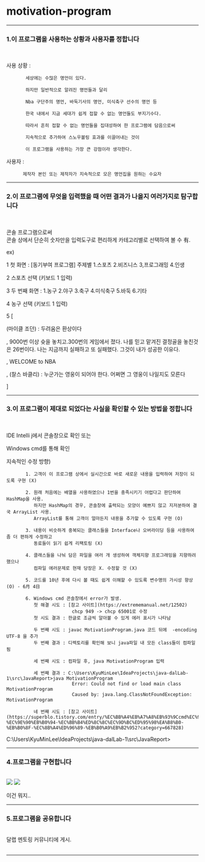 # motivation-program


--------------------------------------------------------


<h3>1.이 프로그램을 사용하는 상황과 사용자를 정합니다</h3> <br>

사용 상황 : 

           세상에는 수많은 명언이 있다.

           하지만 일반적으로 알려진 명언들과 달리 
           
           Nba 구단주의 명언, 바둑기사의 명언, 미식축구 선수의 명언 등 
           
           한국 내에서 지금 세대가 쉽게 접할 수 없는 명언들도 부지기수다.
           
           따라서 흔히 접할 수 없는 명언들을 집대성하여 한 프로그램에 담음으로써
           
           지속적으로 추가하여 스노우볼링 효과를 이끌어내는 것이 
           
           이 프로그램을 사용하는 가장 큰 강점이라 생각한다.
           
           

사용자 : 

          제작자 본인 또는 제작자가 지속적으로 모은 명언집을 원하는 수요자
    
-------------------------------------------------------------------


<h3>2.이 프로그램에 무엇을 입력했을 때 어떤 결과가 나올지 여러가지로 탐구합니다</h3> <br>

콘솔 프로그램으로써 <br>
콘솔 상에서 단순히 숫자만을 입력도구로 편리하게 카테고리별로 선택하여 볼 수 有. <br>

ex)

1 첫 화면 : [동기부여 프로그램] 주제별 1.스포츠  2.비즈니스  3,프로그래밍  4.인생  <br>

2 스포츠 선택 (키보드 1 입력) <br>

3 두 번째 화면 : 1.농구  2.야구  3.축구  4.미식축구  5.바둑  6.기타 <br>

4 농구 선택 (키보드 1 입력) <br>

5 [

(마이클 조던) : 두려움은 환상이다 

, 9000번 이상 슛을 놓치고.300번의 게임에서 졌다.
 나를 믿고 맡겨진 결정골을 놓친것은 26번이다.
 나는 지금까지 실패하고 또 실패했다.
 그것이 내가 성공한 이유다.

, WELCOME to NBA 


, (찰스 바클리) : 누군가는 영웅이 되어야 한다. 어쩌면 그 영웅이 나일지도 모른다 

]


-----------------------------------------------------------------------

<h3>3.이 프로그램이 제대로 되었다는 사실을 확인할 수 있는 방법을 정합니다</h3> <br>

IDE Intelli j에서 콘솔창으로 확인 또는 <br>

Windows cmd를 통해 확인 <br>






지속적인 수정 방향) 

           1. 고객이 이 프로그램 상에서 실시간으로 바로 새로운 내용을 입력하여 저장이 되도록 구현 (X)

           2. 원래 처음에는 배열을 사용하였으나 1번을 충족시키기 어렵다고 판단하여 HashMap을 사용. 
              하지만 HashMap의 경우, 콘솔창에 출력되는 모양이 예쁘지 않고 지저분하여 결국 ArrayList 사용. 
              ArrayList를 통해 고객이 얼마든지 내용을 추가할 수 있도록 구현 (O)
           
           3. 내용이 비슷하게 중복되는 클래스들을 Interface나 오버라이딩 등을 사용하여 좀 더 편하게 수정하고 
              동료들이 읽기 쉽게 리팩토링 (X)
              
           4. 클래스들을 나눠 담은 파일을 여러 개 생성하여 객체지향 프로그래밍을 지향하려 했으나
              컴파일 에러문제로 현재 당장은 X. 수정할 것 (X)   
              
           5. 코드를 10년 후에 다시 볼 때도 쉽게 이해할 수 있도록 변수명의 가시성 향상 (O) - 6月 4日   
           
           6. Windows cmd 콘솔창에서 error가 발생.
              첫 해결 시도 : [참고 사이트](https://extrememanual.net/12502)
                            chcp 949 -> chcp 65001로 수정
              첫 시도 결과 : 한글로 조금씩 알아볼 수 있게 에러 표시가 나타남
              
              두 번째 시도 : javac MotivationProgram.java 코드 뒤에  -encoding UTF-8 을 추가
              두 번째 결과 : 디렉토리를 확인해 보니 java파일 내 모든 class들이 컴파일 됨
              
              세 번째 시도 : 컴파일 후, java MotivationProgram 입력 
              
              세 번째 결과 : C:\Users\KyuMinLee\IdeaProjects\java-dalLab-1\src\JavaReport>java MotivationProgram
                            Error: Could not find or load main class MotivationProgram
                            Caused by: java.lang.ClassNotFoundException: MotivationProgram
                            
              네 번째 시도 : [참고 사이트](https://superblo.tistory.com/entry/%EC%BB%A4%EB%A7%A8%EB%93%9Ccmd%EC%97%90%EC%84%9C-%EC%9E%90%EB%B0%94-%EC%BB%B4%ED%8C%8C%EC%9D%BC%ED%95%98%EA%B8%B0-%EB%B0%8F-%EC%8B%A4%ED%96%89-%EB%B0%A9%EB%B2%952?category=667828)
              
                             

C:\Users\KyuMinLee\IdeaProjects\java-dalLab-1\src\JavaReport>
              

-------------------------------------------------------------------------

<h3>4.프로그램을 구현합니다</h1> <br>

<img src="https://github.com/gyumeen/motivation-program/blob/master/images/%EA%B5%AC%ED%98%84%201.png?raw=true">

<img src="https://github.com/gyumeen/motivation-program/blob/master/images/cmd%20%EC%BB%B4%ED%8C%8C%EC%9D%BC%20%EC%97%90%EB%9F%AC.png?raw=true">

이건 뭐지..



--------------------------------------------------------------------------

<h3>5.프로그램을 공유합니다</h1> <br>
달랩 멘토링 커뮤니티에 게시. <br>
<br>

-----------------------------------------------------------------------------

